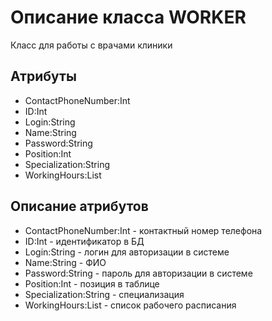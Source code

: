 # Описание класса WORKER
Класс для работы с врачами клиники

## Атрибуты

* ContactPhoneNumber:Int
* ID:Int
* Login:String
* Name:String
* Password:String
* Position:Int
* Specialization:String
* WorkingHours:List<WorkingHour>

## Описание атрибутов
* ContactPhoneNumber:Int - контактный номер телефона
* ID:Int - идентификатор в БД
* Login:String - логин для авторизации в системе
* Name:String - ФИО
* Password:String - пароль для авторизации в системе
* Position:Int - позиция в таблице
* Specialization:String - специализация
* WorkingHours:List<WorkingHour> - список рабочего расписания